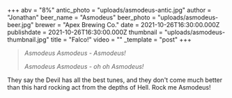 +++
abv = "8%"
antic_photo = "uploads/asmodeus-antic.jpg"
author = "Jonathan"
beer_name = "Asmodeus"
beer_photo = "uploads/asmodeus-beer.jpg"
brewer = "Apex Brewing Co."
date = 2021-10-26T16:30:00.000Z
publishdate = 2021-10-26T16:30:00.000Z
thumbnail = "uploads/asmodeus-thumbnail.jpg"
title = "Falco!"
video = ""
_template = "post"
+++

> _Asmodeus Asmodeus - Asmodeus!_
>
> 
> _Asmodeus Asmodeus - oh oh Asmodeus!_

They say the Devil has all the best tunes, and they don't come much better than this hard rocking act from the depths of Hell. Rock me Asmodeus!

